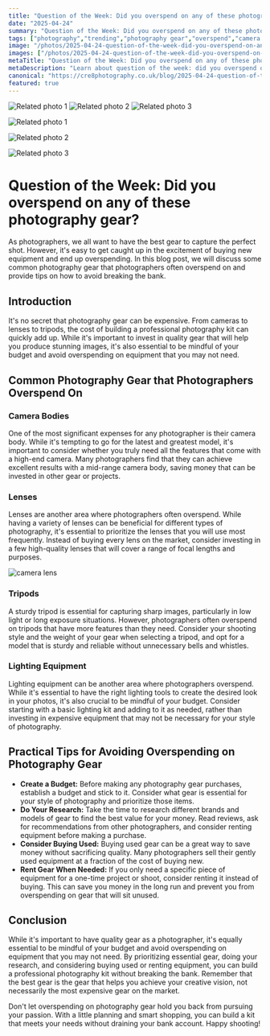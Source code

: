 ```yaml
---
title: "Question of the Week: Did you overspend on any of these photography gear?"
date: "2025-04-24"
summary: "Question of the Week: Did you overspend on any of these photography gear? - A trending topic in photography."
tags: ["photography","trending","photography gear","overspend","camera bodies","lenses","tripods","lighting equipment","budget","research","buying used","rent gear"]
image: "/photos/2025-04-24-question-of-the-week-did-you-overspend-on-any-of-these-photography-gear--1.jpg"
images: ["/photos/2025-04-24-question-of-the-week-did-you-overspend-on-any-of-these-photography-gear--1.jpg","/photos/2025-04-24-question-of-the-week-did-you-overspend-on-any-of-these-photography-gear--2.jpg","/photos/2025-04-24-question-of-the-week-did-you-overspend-on-any-of-these-photography-gear--3.jpg"]
metaTitle: "Question of the Week: Did you overspend on any of these photography gear? | cre8 Photography"
metaDescription: "Learn about question of the week: did you overspend on any of these photography gear? in photography with practical tips and insights."
canonical: "https://cre8photography.co.uk/blog/2025-04-24-question-of-the-week-did-you-overspend-on-any-of-these-photography-gear-"
featured: true
---
```


<!-- Gallery as HTML -->

<div class="grid grid-cols-1 sm:grid-cols-2 md:grid-cols-3 gap-4">
  <img src="/photos/2025-04-24-question-of-the-week-did-you-overspend-on-any-of-these-photography-gear--1.jpg" alt="Related photo 1" class="w-full rounded-lg" />
<img src="/photos/2025-04-24-question-of-the-week-did-you-overspend-on-any-of-these-photography-gear--2.jpg" alt="Related photo 2" class="w-full rounded-lg" />
<img src="/photos/2025-04-24-question-of-the-week-did-you-overspend-on-any-of-these-photography-gear--3.jpg" alt="Related photo 3" class="w-full rounded-lg" />
</div>


<!-- Gallery as Markdown -->
![Related photo 1](/photos/2025-04-24-question-of-the-week-did-you-overspend-on-any-of-these-photography-gear--1.jpg)


![Related photo 2](/photos/2025-04-24-question-of-the-week-did-you-overspend-on-any-of-these-photography-gear--2.jpg)


![Related photo 3](/photos/2025-04-24-question-of-the-week-did-you-overspend-on-any-of-these-photography-gear--3.jpg)



# Question of the Week: Did you overspend on any of these photography gear?

As photographers, we all want to have the best gear to capture the perfect shot. However, it's easy to get caught up in the excitement of buying new equipment and end up overspending. In this blog post, we will discuss some common photography gear that photographers often overspend on and provide tips on how to avoid breaking the bank.

## Introduction

It's no secret that photography gear can be expensive. From cameras to lenses to tripods, the cost of building a professional photography kit can quickly add up. While it's important to invest in quality gear that will help you produce stunning images, it's also essential to be mindful of your budget and avoid overspending on equipment that you may not need.

## Common Photography Gear that Photographers Overspend On

### Camera Bodies

One of the most significant expenses for any photographer is their camera body. While it's tempting to go for the latest and greatest model, it's important to consider whether you truly need all the features that come with a high-end camera. Many photographers find that they can achieve excellent results with a mid-range camera body, saving money that can be invested in other gear or projects.

### Lenses

Lenses are another area where photographers often overspend. While having a variety of lenses can be beneficial for different types of photography, it's essential to prioritize the lenses that you will use most frequently. Instead of buying every lens on the market, consider investing in a few high-quality lenses that will cover a range of focal lengths and purposes.

![camera lens](/path/to/image)

### Tripods

A sturdy tripod is essential for capturing sharp images, particularly in low light or long exposure situations. However, photographers often overspend on tripods that have more features than they need. Consider your shooting style and the weight of your gear when selecting a tripod, and opt for a model that is sturdy and reliable without unnecessary bells and whistles.

### Lighting Equipment

Lighting equipment can be another area where photographers overspend. While it's essential to have the right lighting tools to create the desired look in your photos, it's also crucial to be mindful of your budget. Consider starting with a basic lighting kit and adding to it as needed, rather than investing in expensive equipment that may not be necessary for your style of photography.

## Practical Tips for Avoiding Overspending on Photography Gear

- **Create a Budget:** Before making any photography gear purchases, establish a budget and stick to it. Consider what gear is essential for your style of photography and prioritize those items.
- **Do Your Research:** Take the time to research different brands and models of gear to find the best value for your money. Read reviews, ask for recommendations from other photographers, and consider renting equipment before making a purchase.
- **Consider Buying Used:** Buying used gear can be a great way to save money without sacrificing quality. Many photographers sell their gently used equipment at a fraction of the cost of buying new.
- **Rent Gear When Needed:** If you only need a specific piece of equipment for a one-time project or shoot, consider renting it instead of buying. This can save you money in the long run and prevent you from overspending on gear that will sit unused.

## Conclusion

While it's important to have quality gear as a photographer, it's equally essential to be mindful of your budget and avoid overspending on equipment that you may not need. By prioritizing essential gear, doing your research, and considering buying used or renting equipment, you can build a professional photography kit without breaking the bank. Remember that the best gear is the gear that helps you achieve your creative vision, not necessarily the most expensive gear on the market.

Don't let overspending on photography gear hold you back from pursuing your passion. With a little planning and smart shopping, you can build a kit that meets your needs without draining your bank account. Happy shooting!

